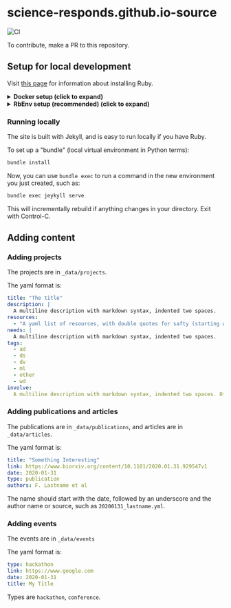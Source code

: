 # science-responds.github.io-source

![CI](https://github.com/science-responds/science-responds.github.io-source/workflows/CI/badge.svg)

To contribute, make a PR to this repository.

## Setup for local development

Visit [this page](https://jekyllrb.com/docs/installation/) for information about installing Ruby. 

<details><summary><b>Docker setup (click to expand)</b></summary>
If you use docker, the following line will build and serve the site locally:

```bash
docker run --rm -v "$PWD:/srv/jekyll" -p 4000:4000 -it jekyll/jekyll:3.8 jekyll serve
```

If you want to enable LiveReload (pages automatically reload when jekyll rebuilds after detecting changes), then use this instead:

```bash
docker run --rm -v "$PWD:/srv/jekyll" \
           -p 4000:4000 -p 35729:35729 \
           -it jekyll/jekyll:3.8 \
           jekyll serve --livereload
```
</details>

<details><summary><b> RbEnv setup (recommended) (click to expand) </b></summary>

You can and should use rbenv to manage multiple ruby versions. On macOS with homebrew, you'll want:

```bash
brew install rbenv
```

On other systems, you can usually find an easy way to install rbenv. This keeps your system Ruby clean. You'll need to run:

```bash
rbenv init
# Prints out instructions
```

and follow the instructions for your current shell. After you've installed rbenv on your system, use:

```bash
rbenv install 2.6.5
```

to get a current version of ruby. Then, inside the main website directory, run:

```bash
rbenv local 2.6.5
```

This will run the Ruby you just built whenever you enter this directory.


You'll want to install bundler too:

```bash
gem install bundle
```

(You may want to add `--user-install` here if you are not using rbenv. And if
you don't have permission to install, and you are using rbenv, this means you
forgot to set it up with `rbenv init`.)

</details>

### Running locally

The site is built with Jekyll, and is easy to run locally if you have Ruby.

To set up a "bundle" (local virtual environment in Python terms):

```bash
bundle install
```

Now, you can use `bundle exec` to run a command in the new environment you just created, such as:

```bash
bundle exec jeykyll serve
```

This will incrementally rebuild if anything changes in your directory. Exit with Control-C.

## Adding content

### Adding projects

The projects are in `_data/projects`.

The yaml format is:

```yaml
title: "The title"
description: |
  A multiline description with markdown syntax, indented two spaces.
resources:
  - "A yaml list of resources, with double quotes for safty (starting with a markdown link is not valid yaml without quotes)"
needs: |
  A multiline description with markdown syntax, indented two spaces.
tags:
  - ad
  - ds
  - dv
  - ml
  - other
  - wd
involve:
  A multiline description with markdown syntax, indented two spaces. Often a markdown list.
```

### Adding publications and articles

The publications are in `_data/publications`, and articles are in `_data/articles`.

The yaml format is:

```yaml
title: "Something Interesting"
link: https://www.biorxiv.org/content/10.1101/2020.01.31.929547v1
date: 2020-01-31
type: publication
authors: F. Lastname et al
```

The name should start with the date, followed by an underscore and the author name or source, such as `20200131_lastname.yml`.

### Adding events

The events are in `_data/events`

The yaml format is:

```yaml
type: hackathon
link: https://www.google.com
date: 2020-01-31
title: My Title
```

Types are `hackathon`, `conference`.
